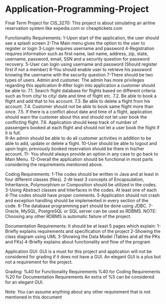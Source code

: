 # Application-Programming-Project

Final Term Project for CIS_3270:  This project is about simulating an airline reservation system like expedia.com or cheaptickets.com

Functionality Requirements:
1-Upon start of the application, the user should see a splash screen
2-The Main menu gives the option to the user to register or login
3-Login requires username and password
4-Registration requires information such as first name, last name, address, zip, state, username, password, email, SSN and a security question for password recovery.
5-User can login using username and password (Should register first if not a member)
6-You should enable user to retrieve his password knowing the username with the security question
7-There should be two types of users. Admin and customer. The admin has more privileges regarding this application
8-After login into application a customer should be able to:
    7.1. Search flight database for flights based on different criteria such as from city/ to city/ date and time of flight etc.
    7.2. Be able to book a flight and add that to his account.
    7.3. Be able to delete a flight from his account.
    7.4. Customer should not be able to book same flight more than once.
    7.5. If there is a conflict about date and time of a flight, application should warn the customer about this and should not let user book the conflicting           flight.
    7.6. Application should keep track of number of passengers booked at each flight and should not let a user book the flight if it is full.  
9-An admin should be able to do all customer activities in addition to be able to add, update or delete a flight.
10-User should be able to logout and upon login; previously booked reservation should be there in his/her account. 
11- You should always provide an option in any case to go back to Main Menu.
12-Overall the application should be functional in most parts considering the requirements mentioned above. 

Coding Requirements:
1-The codes should be written in Java and at least in four different classes (files).
2-At least 3 concepts of Encapsulation, Inheritance, Polymorphism or Composition should be utilized in the codes.
3-Using Abstract classes and Interfaces in the codes. At least one of each
4-The codes should have proper comments.
5-Application should not crash and exception handling should be implemented in every section of the code.
6-The database programming part should be done using JDBC.
7-Oracle, MySQL, PostgreSQL or SQL server can be used as RDBMS. NOTE: Choosing any other RDBMS is automatic failure of the project.

Documentation Requirements:
    It should be at least 5 pages which explain:
1-Briefly explains requirements and specification of the project
2-Showing the class diagram using UML
3-Showing the Data Model (Tables and all the PKs and FKs)
4-Briefly explains about functionality and flow of the program

Application GUI:
GUI is a must for this project and application will not be considered for grading if it does not have a GUI. An elegant GUI is a plus but not a requirement for the project. 

Grading:
%40 for Functionality Requirements
%40 for Coding Requirements
%20 for Documentation Requirements
An extra of %5 can be considered for an elegant GUI.

Note: You can assume anything about any other requirement that is not mentioned in this document
